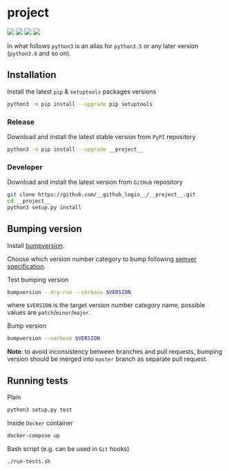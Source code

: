 __project__
===========

[![](https://travis-ci.org/__github_login__/__project__.svg?branch=master)](https://travis-ci.org/__github_login__/__project__ "Travis CI")
[![](https://codecov.io/gh/__github_login__/__project__/branch/master/graph/badge.svg)](https://codecov.io/gh/__github_login__/__project__ "Codecov")
[![](https://img.shields.io/github/license/__github_login__/__project__.svg)](https://github.com/__github_login__/__project__/blob/master/LICENSE "License")
[![](https://badge.fury.io/py/__project__.svg)](https://badge.fury.io/py/__project__ "PyPI")

In what follows `python3` is an alias for `python3.5` or any later
version (`python3.6` and so on).

Installation
------------

Install the latest `pip` & `setuptools` packages versions

```bash
python3 -m pip install --upgrade pip setuptools
```

### Release

Download and install the latest stable version from `PyPI` repository

```bash
python3 -m pip install --upgrade __project__
```

### Developer

Download and install the latest version from `GitHub` repository

```bash
git clone https://github.com/__github_login__/__project__.git
cd __project__
python3 setup.py install
```

Bumping version
---------------

Install
[bumpversion](https://github.com/peritus/bumpversion#installation).

Choose which version number category to bump following [semver
specification](http://semver.org/).

Test bumping version

```bash
bumpversion --dry-run --verbose $VERSION
```

where `$VERSION` is the target version number category name, possible
values are `patch`/`minor`/`major`.

Bump version

```bash
bumpversion --verbose $VERSION
```

**Note**: to avoid inconsistency between branches and pull requests,
bumping version should be merged into `master` branch as separate pull
request.

Running tests
-------------

Plain

```bash
python3 setup.py test
```

Inside `Docker` container

```bash
docker-compose up
```

Bash script (e.g. can be used in `Git` hooks)

```bash
./run-tests.sh
```
